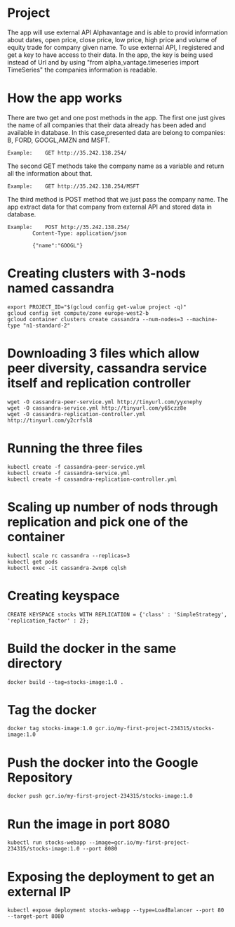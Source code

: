 # Project

The app will use external API Alphavantage and is able to provid information about dates, open price, close price, low price, high price and volume of equity trade for company given name.
To use external API, I registered and get a key to have access to their data. In the app, the key is being used instead of Url and by using "from alpha_vantage.timeseries import TimeSeries" the companies information is readable.


# How the app works

There are two get and one post methods in the app. The first one just gives the name of all companies that their data already has been aded and available in database. In this case,presented data are belong to companies: B, FORD, GOOGL,AMZN and MSFT.

	Example:	GET http://35.242.138.254/

The second GET methods take the company name as a variable and return all the information about that.

	Example: 	GET http://35.242.138.254/MSFT

The third method is POST method that we just pass the company name. The app extract data for that company from external API and stored data in database.

	Example:	POST http://35.242.138.254/
			Content-Type: application/json

			{"name":"GOOGL"}
			
# Creating clusters with 3-nods named cassandra

	export PROJECT_ID="$(gcloud config get-value project -q)"
	gcloud config set compute/zone europe-west2-b
	gcloud container clusters create cassandra --num-nodes=3 --machine-type "n1-standard-2"
	
# Downloading 3 files which allow peer diversity, cassandra service itself and replication controller
	wget -O cassandra-peer-service.yml http://tinyurl.com/yyxnephy
	wget -O cassandra-service.yml http://tinyurl.com/y65czz8e
	wget -O cassandra-replication-controller.yml http://tinyurl.com/y2crfsl8
	
# Running the three files
	kubectl create -f cassandra-peer-service.yml
	kubectl create -f cassandra-service.yml
	kubectl create -f cassandra-replication-controller.yml
	
# Scaling up number of nods through replication and pick one of the container 
	kubectl scale rc cassandra --replicas=3
	kubectl get pods
	kubectl exec -it cassandra-2wxp6 cqlsh
	
# Creating keyspace
	CREATE KEYSPACE stocks WITH REPLICATION = {'class' : 'SimpleStrategy', 'replication_factor' : 2};

# Build the docker in the same directory
	docker build --tag=stocks-image:1.0 .
	
# Tag the docker
	docker tag stocks-image:1.0 gcr.io/my-first-project-234315/stocks-image:1.0
	
# Push the docker into the Google Repository
	docker push gcr.io/my-first-project-234315/stocks-image:1.0
	
# Run the image in port 8080
	kubectl run stocks-webapp --image=gcr.io/my-first-project-234315/stocks-image:1.0 --port 8080
	
# Exposing the deployment to get an external IP
	kubectl expose deployment stocks-webapp --type=LoadBalancer --port 80 --target-port 8080
